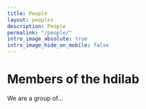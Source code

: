 ```yaml
---
title: People
layout: peoples
description: People
permalink: "/people/"
intro_image_absolute: true
intro_image_hide_on_mobile: false
---
```


# Members of the hdilab

We are a group of...
